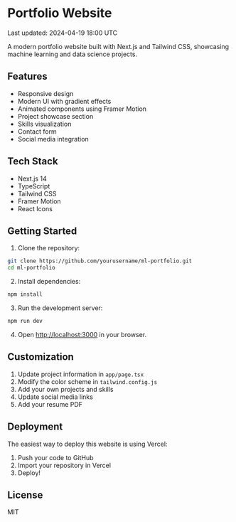 # Portfolio Website

Last updated: 2024-04-19 18:00 UTC

A modern portfolio website built with Next.js and Tailwind CSS, showcasing machine learning and data science projects.

## Features

- Responsive design
- Modern UI with gradient effects
- Animated components using Framer Motion
- Project showcase section
- Skills visualization
- Contact form
- Social media integration

## Tech Stack

- Next.js 14
- TypeScript
- Tailwind CSS
- Framer Motion
- React Icons

## Getting Started

1. Clone the repository:
```bash
git clone https://github.com/yourusername/ml-portfolio.git
cd ml-portfolio
```

2. Install dependencies:
```bash
npm install
```

3. Run the development server:
```bash
npm run dev
```

4. Open [http://localhost:3000](http://localhost:3000) in your browser.

## Customization

1. Update project information in `app/page.tsx`
2. Modify the color scheme in `tailwind.config.js`
3. Add your own projects and skills
4. Update social media links
5. Add your resume PDF

## Deployment

The easiest way to deploy this website is using Vercel:

1. Push your code to GitHub
2. Import your repository in Vercel
3. Deploy!

## License

MIT 